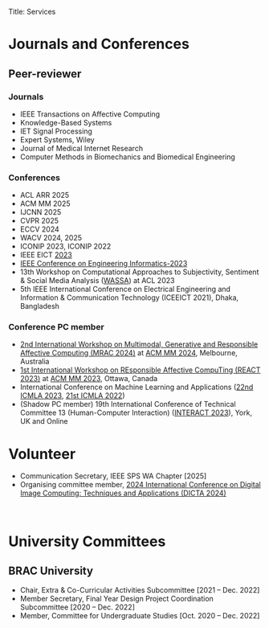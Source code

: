 Title: Services

# Journals and Conferences
## Peer-reviewer
### Journals
- IEEE Transactions on Affective Computing
- Knowledge-Based Systems
- IET Signal Processing
- Expert Systems, Wiley
- Journal of Medical Internet Research
- Computer Methods in Biomechanics and Biomedical Engineering

### Conferences
- ACL ARR 2025
- ACM MM 2025
- IJCNN 2025
- CVPR 2025
- ECCV 2024
- WACV 2024, 2025
- ICONIP 2023, ICONIP 2022
- IEEE EICT <a href="https://eict2023.kuet.ac.bd/">2023</a>
- <a href="https://attend.ieee.org/engineering-informatics-2023/">IEEE Conference on Engineering Informatics-2023</a>
- 13th Workshop on Computational Approaches to Subjectivity, Sentiment & Social Media Analysis (<a href="https://wassa-workshop.github.io/">WASSA</a>) at ACL 2023
- 5th IEEE International Conference on Electrical Engineering and Information & Communication Technology (ICEEICT 2021), Dhaka, Bangladesh

### Conference PC member
- <a href="https://react-ws.github.io/2024/">2nd International Workshop on Multimodal, Generative and Responsible Affective Computing (MRAC 2024)</a> at <a href="https://2024.acmmm.org/">ACM MM 2024</a>, Melbourne, Australia
- <a href="https://react-ws.github.io/2023/">1st International Workshop on REsponsible Affective CompuTing (REACT 2023)</a> at <a href="https://www.acmmm2023.org/">ACM MM 2023</a>, Ottawa, Canada
- International Conference on Machine Learning and Applications (<a href="https://www.icmla-conference.org/icmla23/pcm.html">22nd ICMLA 2023</a>, <a href="https://www.icmla-conference.org/icmla22/pcm.html">21st ICMLA 2022</a>)
- (Shadow PC member) 19th International Conference of Technical Committee 13 (Human-Computer Interaction) (<a href="https://interact2023.org/">INTERACT 2023</a>), York, UK and Online

# Volunteer
- Communication Secretary, IEEE SPS WA Chapter [2025]
- Organising committee member, <a href="https://dicta2024.dictaconference.org/">2024 International Conference on Digital Image Computing: Techniques and Applications (DICTA 2024)</a>

&nbsp;
# University Committees
## BRAC University
- Chair, Extra &amp; Co-Curricular Activities Subcommittee [2021 &ndash; Dec. 2022]
- Member Secretary, Final Year Design Project Coordination Subcommittee [2020 &ndash; Dec. 2022]
- Member, Committee for Undergraduate Studies [Oct. 2020 &ndash; Dec. 2022]
